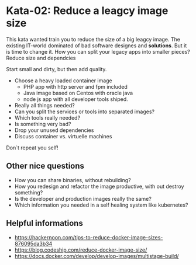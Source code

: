 # Kata-02: Reduce a leagcy image size

This kata wanted train you to reduce the size of a big leagcy image.
The existing IT-world dominated of bad software designes and __solutions__. But it is time to
change it. How you can split your legacy apps into smaller pieces? Reduce size and dependcies

Start small and dirty, but then add quality.

* Choose a heavy loaded container image
  * PHP app with http server and fpm included
  * Java image based on Centos with oracle java
  * node js app with all developer tools shiped.
* Really all things needed?
* Can you split the services or tools into separated images?
* Which tools really needed?
* Is something very bad?
* Drop your unused dependencies
* Discuss container vs. virtuelle machines

Don`t repeat you self!

## Other nice questions

* How you can share binaries, without rebuilding?
* How you redesign and refactor the image productive, with out destroy something?
* Is the developer and production images really the same?
* Which information you needed in a self healing system like kubernetes?

## Helpful informations

* https://hackernoon.com/tips-to-reduce-docker-image-sizes-876095da3b34
* https://blog.codeship.com/reduce-docker-image-size/
* https://docs.docker.com/develop/develop-images/multistage-build/
